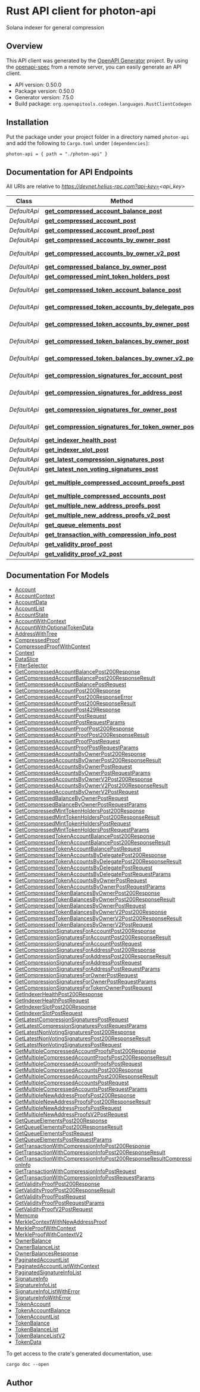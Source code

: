 # Rust API client for photon-api

Solana indexer for general compression


## Overview

This API client was generated by the [OpenAPI Generator](https://openapi-generator.tech) project.  By using the [openapi-spec](https://openapis.org) from a remote server, you can easily generate an API client.

- API version: 0.50.0
- Package version: 0.50.0
- Generator version: 7.5.0
- Build package: `org.openapitools.codegen.languages.RustClientCodegen`

## Installation

Put the package under your project folder in a directory named `photon-api` and add the following to `Cargo.toml` under `[dependencies]`:

```
photon-api = { path = "./photon-api" }
```

## Documentation for API Endpoints

All URIs are relative to *https://devnet.helius-rpc.com?api-key=<api_key>*

Class | Method | HTTP request | Description
------------ | ------------- | ------------- | -------------
*DefaultApi* | [**get_compressed_account_balance_post**](docs/DefaultApi.md#get_compressed_account_balance_post) | **POST** /getCompressedAccountBalance | 
*DefaultApi* | [**get_compressed_account_post**](docs/DefaultApi.md#get_compressed_account_post) | **POST** /getCompressedAccount | 
*DefaultApi* | [**get_compressed_account_proof_post**](docs/DefaultApi.md#get_compressed_account_proof_post) | **POST** /getCompressedAccountProof | 
*DefaultApi* | [**get_compressed_accounts_by_owner_post**](docs/DefaultApi.md#get_compressed_accounts_by_owner_post) | **POST** /getCompressedAccountsByOwner | 
*DefaultApi* | [**get_compressed_accounts_by_owner_v2_post**](docs/DefaultApi.md#get_compressed_accounts_by_owner_v2_post) | **POST** /getCompressedAccountsByOwnerV2 | 
*DefaultApi* | [**get_compressed_balance_by_owner_post**](docs/DefaultApi.md#get_compressed_balance_by_owner_post) | **POST** /getCompressedBalanceByOwner | 
*DefaultApi* | [**get_compressed_mint_token_holders_post**](docs/DefaultApi.md#get_compressed_mint_token_holders_post) | **POST** /getCompressedMintTokenHolders | 
*DefaultApi* | [**get_compressed_token_account_balance_post**](docs/DefaultApi.md#get_compressed_token_account_balance_post) | **POST** /getCompressedTokenAccountBalance | 
*DefaultApi* | [**get_compressed_token_accounts_by_delegate_post**](docs/DefaultApi.md#get_compressed_token_accounts_by_delegate_post) | **POST** /getCompressedTokenAccountsByDelegate | 
*DefaultApi* | [**get_compressed_token_accounts_by_owner_post**](docs/DefaultApi.md#get_compressed_token_accounts_by_owner_post) | **POST** /getCompressedTokenAccountsByOwner | 
*DefaultApi* | [**get_compressed_token_balances_by_owner_post**](docs/DefaultApi.md#get_compressed_token_balances_by_owner_post) | **POST** /getCompressedTokenBalancesByOwner | 
*DefaultApi* | [**get_compressed_token_balances_by_owner_v2_post**](docs/DefaultApi.md#get_compressed_token_balances_by_owner_v2_post) | **POST** /getCompressedTokenBalancesByOwnerV2 | 
*DefaultApi* | [**get_compression_signatures_for_account_post**](docs/DefaultApi.md#get_compression_signatures_for_account_post) | **POST** /getCompressionSignaturesForAccount | 
*DefaultApi* | [**get_compression_signatures_for_address_post**](docs/DefaultApi.md#get_compression_signatures_for_address_post) | **POST** /getCompressionSignaturesForAddress | 
*DefaultApi* | [**get_compression_signatures_for_owner_post**](docs/DefaultApi.md#get_compression_signatures_for_owner_post) | **POST** /getCompressionSignaturesForOwner | 
*DefaultApi* | [**get_compression_signatures_for_token_owner_post**](docs/DefaultApi.md#get_compression_signatures_for_token_owner_post) | **POST** /getCompressionSignaturesForTokenOwner | 
*DefaultApi* | [**get_indexer_health_post**](docs/DefaultApi.md#get_indexer_health_post) | **POST** /getIndexerHealth | 
*DefaultApi* | [**get_indexer_slot_post**](docs/DefaultApi.md#get_indexer_slot_post) | **POST** /getIndexerSlot | 
*DefaultApi* | [**get_latest_compression_signatures_post**](docs/DefaultApi.md#get_latest_compression_signatures_post) | **POST** /getLatestCompressionSignatures | 
*DefaultApi* | [**get_latest_non_voting_signatures_post**](docs/DefaultApi.md#get_latest_non_voting_signatures_post) | **POST** /getLatestNonVotingSignatures | 
*DefaultApi* | [**get_multiple_compressed_account_proofs_post**](docs/DefaultApi.md#get_multiple_compressed_account_proofs_post) | **POST** /getMultipleCompressedAccountProofs | 
*DefaultApi* | [**get_multiple_compressed_accounts_post**](docs/DefaultApi.md#get_multiple_compressed_accounts_post) | **POST** /getMultipleCompressedAccounts | 
*DefaultApi* | [**get_multiple_new_address_proofs_post**](docs/DefaultApi.md#get_multiple_new_address_proofs_post) | **POST** /getMultipleNewAddressProofs | 
*DefaultApi* | [**get_multiple_new_address_proofs_v2_post**](docs/DefaultApi.md#get_multiple_new_address_proofs_v2_post) | **POST** /getMultipleNewAddressProofsV2 | 
*DefaultApi* | [**get_queue_elements_post**](docs/DefaultApi.md#get_queue_elements_post) | **POST** /getQueueElements | 
*DefaultApi* | [**get_transaction_with_compression_info_post**](docs/DefaultApi.md#get_transaction_with_compression_info_post) | **POST** /getTransactionWithCompressionInfo | 
*DefaultApi* | [**get_validity_proof_post**](docs/DefaultApi.md#get_validity_proof_post) | **POST** /getValidityProof | 
*DefaultApi* | [**get_validity_proof_v2_post**](docs/DefaultApi.md#get_validity_proof_v2_post) | **POST** /getValidityProofV2 | 


## Documentation For Models

 - [Account](docs/Account.md)
 - [AccountContext](docs/AccountContext.md)
 - [AccountData](docs/AccountData.md)
 - [AccountList](docs/AccountList.md)
 - [AccountState](docs/AccountState.md)
 - [AccountWithContext](docs/AccountWithContext.md)
 - [AccountWithOptionalTokenData](docs/AccountWithOptionalTokenData.md)
 - [AddressWithTree](docs/AddressWithTree.md)
 - [CompressedProof](docs/CompressedProof.md)
 - [CompressedProofWithContext](docs/CompressedProofWithContext.md)
 - [Context](docs/Context.md)
 - [DataSlice](docs/DataSlice.md)
 - [FilterSelector](docs/FilterSelector.md)
 - [GetCompressedAccountBalancePost200Response](docs/GetCompressedAccountBalancePost200Response.md)
 - [GetCompressedAccountBalancePost200ResponseResult](docs/GetCompressedAccountBalancePost200ResponseResult.md)
 - [GetCompressedAccountBalancePostRequest](docs/GetCompressedAccountBalancePostRequest.md)
 - [GetCompressedAccountPost200Response](docs/GetCompressedAccountPost200Response.md)
 - [GetCompressedAccountPost200ResponseError](docs/GetCompressedAccountPost200ResponseError.md)
 - [GetCompressedAccountPost200ResponseResult](docs/GetCompressedAccountPost200ResponseResult.md)
 - [GetCompressedAccountPost429Response](docs/GetCompressedAccountPost429Response.md)
 - [GetCompressedAccountPostRequest](docs/GetCompressedAccountPostRequest.md)
 - [GetCompressedAccountPostRequestParams](docs/GetCompressedAccountPostRequestParams.md)
 - [GetCompressedAccountProofPost200Response](docs/GetCompressedAccountProofPost200Response.md)
 - [GetCompressedAccountProofPost200ResponseResult](docs/GetCompressedAccountProofPost200ResponseResult.md)
 - [GetCompressedAccountProofPostRequest](docs/GetCompressedAccountProofPostRequest.md)
 - [GetCompressedAccountProofPostRequestParams](docs/GetCompressedAccountProofPostRequestParams.md)
 - [GetCompressedAccountsByOwnerPost200Response](docs/GetCompressedAccountsByOwnerPost200Response.md)
 - [GetCompressedAccountsByOwnerPost200ResponseResult](docs/GetCompressedAccountsByOwnerPost200ResponseResult.md)
 - [GetCompressedAccountsByOwnerPostRequest](docs/GetCompressedAccountsByOwnerPostRequest.md)
 - [GetCompressedAccountsByOwnerPostRequestParams](docs/GetCompressedAccountsByOwnerPostRequestParams.md)
 - [GetCompressedAccountsByOwnerV2Post200Response](docs/GetCompressedAccountsByOwnerV2Post200Response.md)
 - [GetCompressedAccountsByOwnerV2Post200ResponseResult](docs/GetCompressedAccountsByOwnerV2Post200ResponseResult.md)
 - [GetCompressedAccountsByOwnerV2PostRequest](docs/GetCompressedAccountsByOwnerV2PostRequest.md)
 - [GetCompressedBalanceByOwnerPostRequest](docs/GetCompressedBalanceByOwnerPostRequest.md)
 - [GetCompressedBalanceByOwnerPostRequestParams](docs/GetCompressedBalanceByOwnerPostRequestParams.md)
 - [GetCompressedMintTokenHoldersPost200Response](docs/GetCompressedMintTokenHoldersPost200Response.md)
 - [GetCompressedMintTokenHoldersPost200ResponseResult](docs/GetCompressedMintTokenHoldersPost200ResponseResult.md)
 - [GetCompressedMintTokenHoldersPostRequest](docs/GetCompressedMintTokenHoldersPostRequest.md)
 - [GetCompressedMintTokenHoldersPostRequestParams](docs/GetCompressedMintTokenHoldersPostRequestParams.md)
 - [GetCompressedTokenAccountBalancePost200Response](docs/GetCompressedTokenAccountBalancePost200Response.md)
 - [GetCompressedTokenAccountBalancePost200ResponseResult](docs/GetCompressedTokenAccountBalancePost200ResponseResult.md)
 - [GetCompressedTokenAccountBalancePostRequest](docs/GetCompressedTokenAccountBalancePostRequest.md)
 - [GetCompressedTokenAccountsByDelegatePost200Response](docs/GetCompressedTokenAccountsByDelegatePost200Response.md)
 - [GetCompressedTokenAccountsByDelegatePost200ResponseResult](docs/GetCompressedTokenAccountsByDelegatePost200ResponseResult.md)
 - [GetCompressedTokenAccountsByDelegatePostRequest](docs/GetCompressedTokenAccountsByDelegatePostRequest.md)
 - [GetCompressedTokenAccountsByDelegatePostRequestParams](docs/GetCompressedTokenAccountsByDelegatePostRequestParams.md)
 - [GetCompressedTokenAccountsByOwnerPostRequest](docs/GetCompressedTokenAccountsByOwnerPostRequest.md)
 - [GetCompressedTokenAccountsByOwnerPostRequestParams](docs/GetCompressedTokenAccountsByOwnerPostRequestParams.md)
 - [GetCompressedTokenBalancesByOwnerPost200Response](docs/GetCompressedTokenBalancesByOwnerPost200Response.md)
 - [GetCompressedTokenBalancesByOwnerPost200ResponseResult](docs/GetCompressedTokenBalancesByOwnerPost200ResponseResult.md)
 - [GetCompressedTokenBalancesByOwnerPostRequest](docs/GetCompressedTokenBalancesByOwnerPostRequest.md)
 - [GetCompressedTokenBalancesByOwnerV2Post200Response](docs/GetCompressedTokenBalancesByOwnerV2Post200Response.md)
 - [GetCompressedTokenBalancesByOwnerV2Post200ResponseResult](docs/GetCompressedTokenBalancesByOwnerV2Post200ResponseResult.md)
 - [GetCompressedTokenBalancesByOwnerV2PostRequest](docs/GetCompressedTokenBalancesByOwnerV2PostRequest.md)
 - [GetCompressionSignaturesForAccountPost200Response](docs/GetCompressionSignaturesForAccountPost200Response.md)
 - [GetCompressionSignaturesForAccountPost200ResponseResult](docs/GetCompressionSignaturesForAccountPost200ResponseResult.md)
 - [GetCompressionSignaturesForAccountPostRequest](docs/GetCompressionSignaturesForAccountPostRequest.md)
 - [GetCompressionSignaturesForAddressPost200Response](docs/GetCompressionSignaturesForAddressPost200Response.md)
 - [GetCompressionSignaturesForAddressPost200ResponseResult](docs/GetCompressionSignaturesForAddressPost200ResponseResult.md)
 - [GetCompressionSignaturesForAddressPostRequest](docs/GetCompressionSignaturesForAddressPostRequest.md)
 - [GetCompressionSignaturesForAddressPostRequestParams](docs/GetCompressionSignaturesForAddressPostRequestParams.md)
 - [GetCompressionSignaturesForOwnerPostRequest](docs/GetCompressionSignaturesForOwnerPostRequest.md)
 - [GetCompressionSignaturesForOwnerPostRequestParams](docs/GetCompressionSignaturesForOwnerPostRequestParams.md)
 - [GetCompressionSignaturesForTokenOwnerPostRequest](docs/GetCompressionSignaturesForTokenOwnerPostRequest.md)
 - [GetIndexerHealthPost200Response](docs/GetIndexerHealthPost200Response.md)
 - [GetIndexerHealthPostRequest](docs/GetIndexerHealthPostRequest.md)
 - [GetIndexerSlotPost200Response](docs/GetIndexerSlotPost200Response.md)
 - [GetIndexerSlotPostRequest](docs/GetIndexerSlotPostRequest.md)
 - [GetLatestCompressionSignaturesPostRequest](docs/GetLatestCompressionSignaturesPostRequest.md)
 - [GetLatestCompressionSignaturesPostRequestParams](docs/GetLatestCompressionSignaturesPostRequestParams.md)
 - [GetLatestNonVotingSignaturesPost200Response](docs/GetLatestNonVotingSignaturesPost200Response.md)
 - [GetLatestNonVotingSignaturesPost200ResponseResult](docs/GetLatestNonVotingSignaturesPost200ResponseResult.md)
 - [GetLatestNonVotingSignaturesPostRequest](docs/GetLatestNonVotingSignaturesPostRequest.md)
 - [GetMultipleCompressedAccountProofsPost200Response](docs/GetMultipleCompressedAccountProofsPost200Response.md)
 - [GetMultipleCompressedAccountProofsPost200ResponseResult](docs/GetMultipleCompressedAccountProofsPost200ResponseResult.md)
 - [GetMultipleCompressedAccountProofsPostRequest](docs/GetMultipleCompressedAccountProofsPostRequest.md)
 - [GetMultipleCompressedAccountsPost200Response](docs/GetMultipleCompressedAccountsPost200Response.md)
 - [GetMultipleCompressedAccountsPost200ResponseResult](docs/GetMultipleCompressedAccountsPost200ResponseResult.md)
 - [GetMultipleCompressedAccountsPostRequest](docs/GetMultipleCompressedAccountsPostRequest.md)
 - [GetMultipleCompressedAccountsPostRequestParams](docs/GetMultipleCompressedAccountsPostRequestParams.md)
 - [GetMultipleNewAddressProofsPost200Response](docs/GetMultipleNewAddressProofsPost200Response.md)
 - [GetMultipleNewAddressProofsPost200ResponseResult](docs/GetMultipleNewAddressProofsPost200ResponseResult.md)
 - [GetMultipleNewAddressProofsPostRequest](docs/GetMultipleNewAddressProofsPostRequest.md)
 - [GetMultipleNewAddressProofsV2PostRequest](docs/GetMultipleNewAddressProofsV2PostRequest.md)
 - [GetQueueElementsPost200Response](docs/GetQueueElementsPost200Response.md)
 - [GetQueueElementsPost200ResponseResult](docs/GetQueueElementsPost200ResponseResult.md)
 - [GetQueueElementsPostRequest](docs/GetQueueElementsPostRequest.md)
 - [GetQueueElementsPostRequestParams](docs/GetQueueElementsPostRequestParams.md)
 - [GetTransactionWithCompressionInfoPost200Response](docs/GetTransactionWithCompressionInfoPost200Response.md)
 - [GetTransactionWithCompressionInfoPost200ResponseResult](docs/GetTransactionWithCompressionInfoPost200ResponseResult.md)
 - [GetTransactionWithCompressionInfoPost200ResponseResultCompressionInfo](docs/GetTransactionWithCompressionInfoPost200ResponseResultCompressionInfo.md)
 - [GetTransactionWithCompressionInfoPostRequest](docs/GetTransactionWithCompressionInfoPostRequest.md)
 - [GetTransactionWithCompressionInfoPostRequestParams](docs/GetTransactionWithCompressionInfoPostRequestParams.md)
 - [GetValidityProofPost200Response](docs/GetValidityProofPost200Response.md)
 - [GetValidityProofPost200ResponseResult](docs/GetValidityProofPost200ResponseResult.md)
 - [GetValidityProofPostRequest](docs/GetValidityProofPostRequest.md)
 - [GetValidityProofPostRequestParams](docs/GetValidityProofPostRequestParams.md)
 - [GetValidityProofV2PostRequest](docs/GetValidityProofV2PostRequest.md)
 - [Memcmp](docs/Memcmp.md)
 - [MerkleContextWithNewAddressProof](docs/MerkleContextWithNewAddressProof.md)
 - [MerkleProofWithContext](docs/MerkleProofWithContext.md)
 - [MerkleProofWithContextV2](docs/MerkleProofWithContextV2.md)
 - [OwnerBalance](docs/OwnerBalance.md)
 - [OwnerBalanceList](docs/OwnerBalanceList.md)
 - [OwnerBalancesResponse](docs/OwnerBalancesResponse.md)
 - [PaginatedAccountList](docs/PaginatedAccountList.md)
 - [PaginatedAccountListWithContext](docs/PaginatedAccountListWithContext.md)
 - [PaginatedSignatureInfoList](docs/PaginatedSignatureInfoList.md)
 - [SignatureInfo](docs/SignatureInfo.md)
 - [SignatureInfoList](docs/SignatureInfoList.md)
 - [SignatureInfoListWithError](docs/SignatureInfoListWithError.md)
 - [SignatureInfoWithError](docs/SignatureInfoWithError.md)
 - [TokenAccount](docs/TokenAccount.md)
 - [TokenAccountBalance](docs/TokenAccountBalance.md)
 - [TokenAccountList](docs/TokenAccountList.md)
 - [TokenBalance](docs/TokenBalance.md)
 - [TokenBalanceList](docs/TokenBalanceList.md)
 - [TokenBalanceListV2](docs/TokenBalanceListV2.md)
 - [TokenData](docs/TokenData.md)


To get access to the crate's generated documentation, use:

```
cargo doc --open
```

## Author




